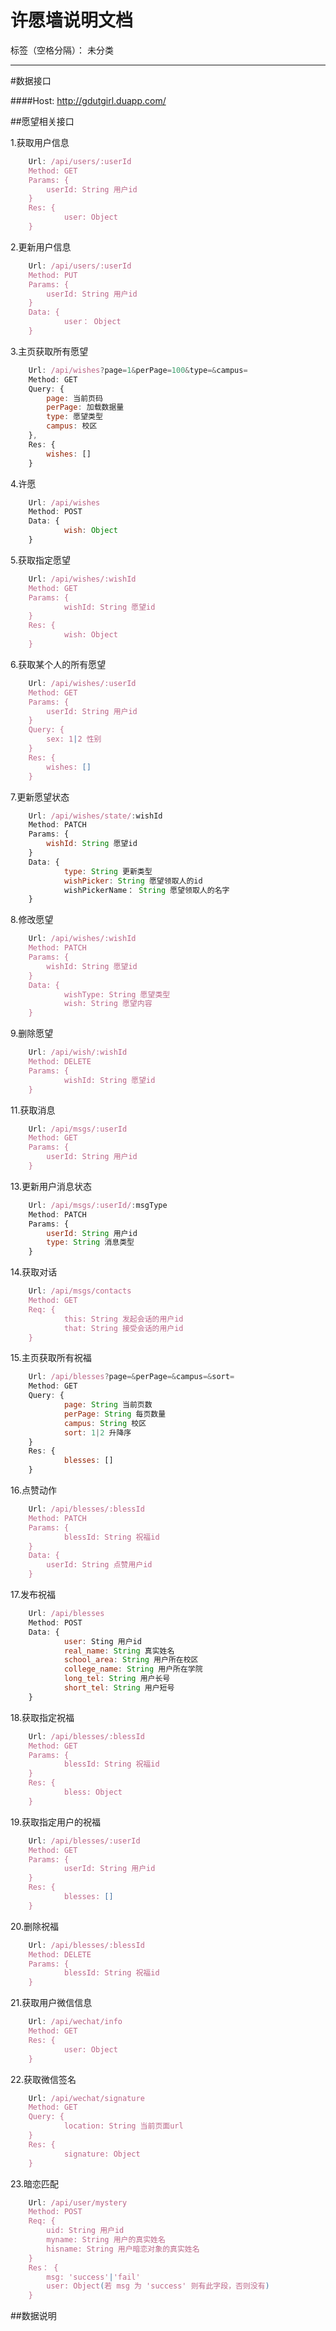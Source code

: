 ﻿# 许愿墙说明文档

标签（空格分隔）： 未分类

---



#数据接口

####Host: http://gdutgirl.duapp.com/

##愿望相关接口

1.获取用户信息
```javascript
	Url: /api/users/:userId
	Method: GET
	Params: {
		userId: String 用户id
	}
	Res: {
	    	user: Object
	}
```

2.更新用户信息
```javascript
	Url: /api/users/:userId
	Method: PUT
	Params: {
		userId: String 用户id
	}
	Data: {
	    	user： Object
	}
```

3.主页获取所有愿望
```javascript
	Url: /api/wishes?page=1&perPage=100&type=&campus=
	Method: GET
	Query: {
		page: 当前页码
		perPage: 加载数据量
		type: 愿望类型
		campus: 校区
	},
	Res: {
		wishes: []
	}
```

4.许愿
```javascript
	Url: /api/wishes
	Method: POST
	Data: {
	    	wish: Object
	}
```

5.获取指定愿望
```javascript
	Url: /api/wishes/:wishId
	Method: GET
	Params: {
	    	wishId: String 愿望id
	}
	Res: {
	    	wish: Object
	}
```

6.获取某个人的所有愿望
```javascript
	Url: /api/wishes/:userId
	Method: GET
	Params: {
		userId: String 用户id
	}
	Query: {
		sex: 1|2 性别 
	}
	Res: {
		wishes: []
	}
```

7.更新愿望状态
```javascript
	Url: /api/wishes/state/:wishId
	Method: PATCH
	Params: {
		wishId: String 愿望id
	}
	Data: {
	    	type: String 更新类型
	    	wishPicker: String 愿望领取人的id
	    	wishPickerName： String 愿望领取人的名字
	}
```

8.修改愿望
```javascript
	Url: /api/wishes/:wishId
	Method: PATCH
	Params: {
		wishId: String 愿望id
	}
	Data: {
	    	wishType: String 愿望类型
	    	wish: String 愿望内容
	}
```

9.删除愿望
```javascript
	Url: /api/wish/:wishId
	Method: DELETE
	Params: {
	    	wishId: String 愿望id
	}
```

11.获取消息
```javascript
	Url: /api/msgs/:userId
	Method: GET
	Params: {
		userId: String 用户id
	}
```

13.更新用户消息状态
```javascript
	Url: /api/msgs/:userId/:msgType
	Method: PATCH
	Params: {
		userId: String 用户id
		type: String 消息类型
	}
```

14.获取对话
```javascript
	Url: /api/msgs/contacts
	Method: GET
	Req: {
	    	this: String 发起会话的用户id
	    	that: String 接受会话的用户id
	}
```

15.主页获取所有祝福
```javascript
	Url: /api/blesses?page=&perPage=&campus=&sort=
	Method: GET
	Query: {
	    	page: String 当前页数
	    	perPage: String 每页数量
	    	campus: String 校区
	    	sort: 1|2 升降序
	}
	Res: {
	    	blesses: []
	}
```

16.点赞动作
```javascript
	Url: /api/blesses/:blessId
	Method: PATCH
	Params: {
	    	blessId: String 祝福id
	}
	Data: {
		userId: String 点赞用户id
	}
```

17.发布祝福
```javascript
	Url: /api/blesses
	Method: POST
	Data: {
	    	user: Sting 用户id
	    	real_name: String 真实姓名
	    	school_area: String 用户所在校区
	    	college_name: String 用户所在学院
	    	long_tel: String 用户长号
	    	short_tel: String 用户短号
	}
```

18.获取指定祝福
```javascript
	Url: /api/blesses/:blessId
	Method: GET
	Params: {
	    	blessId: String 祝福id
	}
	Res: {
	    	bless: Object
	}
```

19.获取指定用户的祝福
```javascript
	Url: /api/blesses/:userId
	Method: GET
	Params: {
	    	userId: String 用户id
	}
	Res: {
	    	blesses: []
	}
```

20.删除祝福
```javascript
	Url: /api/blesses/:blessId
	Method: DELETE
	Params: {
	    	blessId: String 祝福id
	}
```

21.获取用户微信信息
```javascript
	Url: /api/wechat/info
	Method: GET
	Res: {
	    	user: Object
	}
```

22.获取微信签名
```javascript
	Url: /api/wechat/signature
	Method: GET
	Query: {
	    	location: String 当前页面url
	}
	Res: {
	    	signature: Object
	}
```

23.暗恋匹配
```javascript
	Url: /api/user/mystery
	Method: POST
	Req: {
	    uid: String 用户id
	    myname: String 用户的真实姓名
	    hisname: String 用户暗恋对象的真实姓名
	}
	Res： {
	    msg: 'success'|'fail'
	    user: Object(若 msg 为 'success' 则有此字段，否则没有)
	}
```

##数据说明





